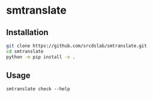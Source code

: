 # smtranslate

## Installation

```bash
git clone https://github.com/srcdslab/smtranslate.git
cd smtranslate
python -m pip install -e .
```

## Usage

```
smtranslate check --help
```

